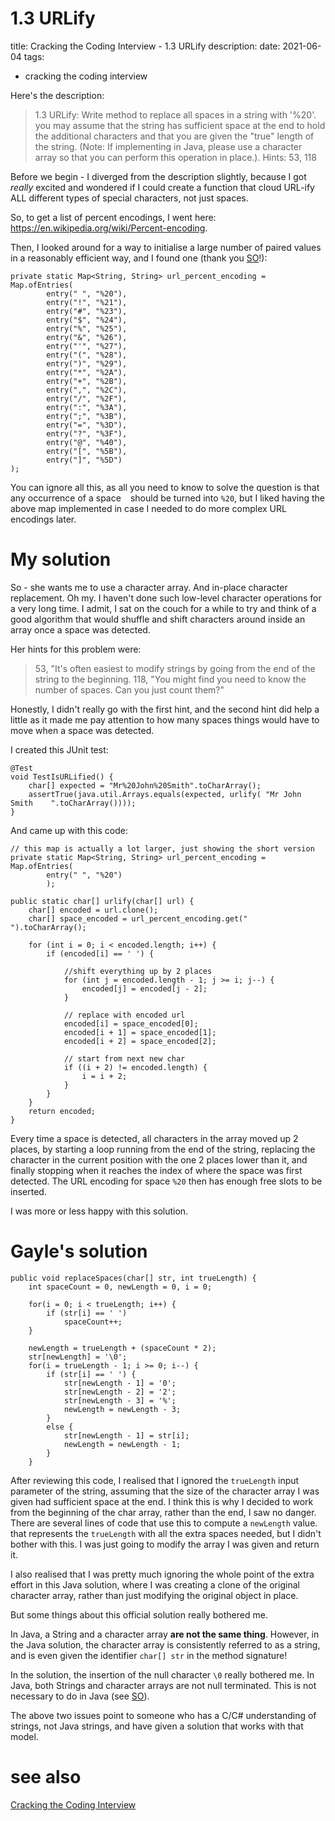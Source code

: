 

# 1.3 URLify
title: Cracking the Coding Interview - 1.3 URLify
description:
date: 2021-06-04
tags:
  - cracking the coding interview

Here's the description:

> 1.3 URLify: Write  method to replace all spaces in a string with '%20'. you may assume that the string has sufficient space at the end to hold the additional characters and that you are given the "true" length of the string. (Note: If implementing in Java, please use a character array so that you can perform this operation in place.).
> Hints: 53, 118

Before we begin - I diverged from the description slightly, because I got *really* excited and wondered if I could create a function that cloud URL-ify ALL different types of special characters, not just spaces.

So, to get a list of percent encodings, I went here: https://en.wikipedia.org/wiki/Percent-encoding.

Then, I looked around for a way to initialise a large number of paired values in a reasonably efficient way, and I found one (thank you [SO](https://stackoverflow.com/questions/6802483/how-to-directly-initialize-a-hashmap-in-a-literal-way)!):

    private static Map<String, String> url_percent_encoding = Map.ofEntries(
            entry(" ", "%20"),
            entry("!", "%21"),
            entry("#", "%23"),
            entry("$", "%24"),
            entry("%", "%25"),
            entry("&", "%26"),
            entry("'", "%27"),
            entry("(", "%28"),
            entry(")", "%29"),
            entry("*", "%2A"),
            entry("+", "%2B"),
            entry(",", "%2C"),
            entry("/", "%2F"),
            entry(":", "%3A"),
            entry(";", "%3B"),
            entry("=", "%3D"),
            entry("?", "%3F"),
            entry("@", "%40"),
            entry("[", "%5B"),
            entry("]", "%5D")
    );
	
You can ignore all this, as all you need to know to solve the question is that any occurrence of a space ` `  should be turned into `%20`, but I liked having the above map implemented in case I needed to do more complex URL encodings later.
	
# My solution

So - she wants me to use a character array. And in-place character replacement. Oh my. I haven't done such low-level character operations for a very long time. I admit, I sat on the couch for a while to try and think of a good algorithm that would shuffle and shift characters around inside an array once a space was detected.

Her hints for this problem were:

> 53, "It's often easiest to modify strings by going from the end of the string to the beginning.
> 118, "You might find you need to know the number of spaces. Can you just count them?"

Honestly, I didn't really go with the first hint, and the second hint did help a little as it made me pay attention to how many spaces things would have to move when a space was detected.

I created this JUnit test:

    @Test
    void TestIsURLified() {
        char[] expected = "Mr%20John%20Smith".toCharArray();
        assertTrue(java.util.Arrays.equals(expected, urlify( "Mr John Smith    ".toCharArray())));
    }
	
And came up with this code:

	// this map is actually a lot larger, just showing the short version
    private static Map<String, String> url_percent_encoding = Map.ofEntries(
            entry(" ", "%20")
			);

    public static char[] urlify(char[] url) {
        char[] encoded = url.clone();
        char[] space_encoded = url_percent_encoding.get(" ").toCharArray();
        
        for (int i = 0; i < encoded.length; i++) {
            if (encoded[i] == ' ') {

                //shift everything up by 2 places
                for (int j = encoded.length - 1; j >= i; j--) {
                    encoded[j] = encoded[j - 2];
                }
				
                // replace with encoded url
                encoded[i] = space_encoded[0];
                encoded[i + 1] = space_encoded[1];
                encoded[i + 2] = space_encoded[2];

                // start from next new char
                if ((i + 2) != encoded.length) {
                    i = i + 2;
                }
            }
        }
        return encoded;
    }
	
Every time a space is detected, all characters in the array moved up 2 places, by starting a loop running from the end of the string, replacing the character in the current position with the one 2 places lower than it, and finally stopping when it reaches the index of where the space was first detected. The URL encoding for space `%20` then has enough free slots to be inserted.

I was more or less happy with this solution.

# Gayle's solution

	public void replaceSpaces(char[] str, int trueLength) {
        int spaceCount = 0, newLength = 0, i = 0;

        for(i = 0; i < trueLength; i++) {
            if (str[i] == ' ')
                spaceCount++;
        }

        newLength = trueLength + (spaceCount * 2);
        str[newLength] = '\0';
        for(i = trueLength - 1; i >= 0; i--) {
            if (str[i] == ' ') {
                str[newLength - 1] = '0';
                str[newLength - 2] = '2';
                str[newLength - 3] = '%';
                newLength = newLength - 3;
            }
            else {
                str[newLength - 1] = str[i];
                newLength = newLength - 1;
            }
        }

After reviewing this code, I realised that I ignored the `trueLength` input parameter of the string, assuming that the size of the character array I was given had sufficient space at the end. I think this is why I decided to work from the beginning of the char array, rather than the end, I saw no danger. There are several lines of code that use this to compute a `newLength` value. that represents the `trueLength` with all the extra spaces needed, but I didn't bother with this. I was just going to modify the array I was given and return it.

I also realised that I was pretty much ignoring the whole point of the extra effort in this Java solution, where I was creating a clone of the original character array, rather than just modifying the original object in place.

But some things about this official solution really bothered me.

In Java, a String and a character array **are not the same thing**. However, in the Java solution, the character array is consistently referred to as a string, and is even given the identifier `char[] str` in the method signature!

In the solution, the insertion of the null character `\0` really bothered me. In Java, both Strings and character arrays are not null terminated. This is not necessary to do in Java (see [SO](https://stackoverflow.com/questions/2523284/java-string-replace-and-the-nul-null-ascii-0-character)).

The above two issues point to someone who has a C/C# understanding of strings, not Java strings, and have given a solution that works with that model.

# see also
[Cracking the Coding Interview](Cracking%20the%20Coding%20Interview.md)